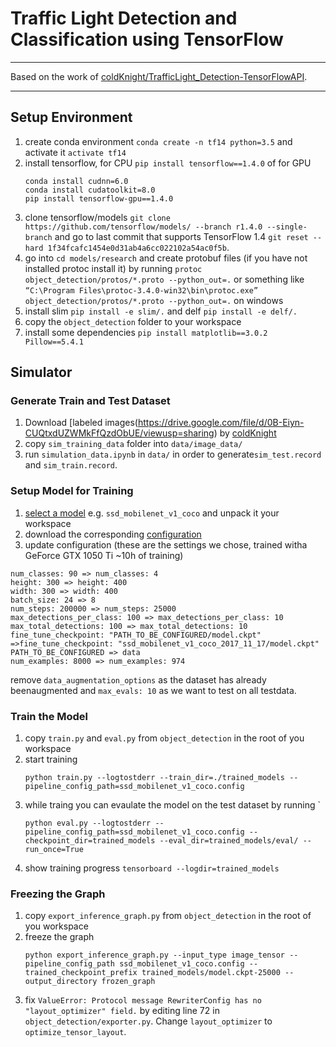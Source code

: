 # Traffic Light Detection and Classification using TensorFlow
---

Based on the work of [coldKnight/TrafficLight_Detection-TensorFlowAPI](https://github.com/coldKnight/TrafficLight_Detection-TensorFlowAPI).

---

## Setup Environment
1. create conda environment `conda create -n tf14 python=3.5` and activate it `activate tf14`
2. install tensorflow, for CPU `pip install tensorflow==1.4.0` of for GPU
    ```
    conda install cudnn=6.0
    conda install cudatoolkit=8.0
    pip install tensorflow-gpu==1.4.0
    ```
3. clone tensorflow/models `git clone https://github.com/tensorflow/models/ --branch r1.4.0 --single-branch` and go to last commit that supports TensorFlow 1.4 `git reset --hard 1f34fcafc1454e0d31ab4a6cc022102a54ac0f5b`.
4. go into `cd models/research` and create protobuf files (if you have not installed protoc install it) by running
`protoc object_detection/protos/*.proto --python_out=.` or something like `“C:\Program Files\protoc-3.4.0-win32\bin\protoc.exe” object_detection/protos/*.proto --python_out=.` on windows
5. install slim `pip install -e slim/.` and delf `pip install -e delf/.`
6. copy the `object_detection` folder to your workspace
7. install some dependencies `pip install matplotlib==3.0.2 Pillow==5.4.1`



## Simulator
### Generate Train and Test Dataset
1. Download [labeled images(https://drive.google.com/file/d/0B-Eiyn-CUQtxdUZWMkFfQzdObUE/viewusp=sharing) by [coldKnight](https://github.com/coldKnight)
2. copy `sim_training_data` folder into `data/image_data/`
3. run `simulation_data.ipynb` in `data/` in order to generate`sim_test.record` and `sim_train.record`.

### Setup Model for Training
1. [select a model](https://github.com/tensorflow/models/blob/1f34fcafc1454e0d31ab4a6cc02202a54ac0f5b/research/object_detection/g3doc/detection_model_zoo.md) e.g. `ssd_mobilenet_v1_coco` and unpack it your workspace
2. download the corresponding [configuration](https://github.com/tensorflow/models/tree/1f34fcafc1454e0d31ab4a6cc02202a54ac0f5b/research/object_detection/samples/configs)
3. update configuration (these are the settings we chose, trained witha GeForce GTX 1050 Ti ~10h of training)
```
num_classes: 90 => num_classes: 4
height: 300 => height: 400
width: 300 => width: 400
batch_size: 24 => 8
num_steps: 200000 => num_steps: 25000
max_detections_per_class: 100 => max_detections_per_class: 10
max_total_detections: 100 => max_total_detections: 10
fine_tune_checkpoint: "PATH_TO_BE_CONFIGURED/model.ckpt" =>fine_tune_checkpoint: "ssd_mobilenet_v1_coco_2017_11_17/model.ckpt"
PATH_TO_BE_CONFIGURED => data
num_examples: 8000 => num_examples: 974
```
remove `data_augmentation_options` as the dataset has already beenaugmented and `max_evals: 10` as we want to test on all testdata.

### Train the Model
1. copy `train.py` and `eval.py` from `object_detection` in the root of you workspace
2. start training
    ```
    python train.py --logtostderr --train_dir=./trained_models --pipeline_config_path=ssd_mobilenet_v1_coco.config
    ```
3. while traing you can evaulate the model on the test dataset by running `
    ```
    python eval.py --logtostderr --pipeline_config_path=ssd_mobilenet_v1_coco.config --checkpoint_dir=trained_models --eval_dir=trained_models/eval/ --run_once=True
    ```
4. show training progress `tensorboard --logdir=trained_models`

### Freezing the Graph
1. copy `export_inference_graph.py` from `object_detection` in the root of you workspace
2. freeze the graph
    ```
    python export_inference_graph.py --input_type image_tensor --pipeline_config_path ssd_mobilenet_v1_coco.config --trained_checkpoint_prefix trained_models/model.ckpt-25000 --output_directory frozen_graph
    ```
3. fix `ValueError: Protocol message RewriterConfig has no "layout_optimizer" field.` by editing line 72 in `object_detection/exporter.py`. Change `layout_optimizer` to `optimize_tensor_layout`.

